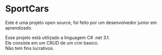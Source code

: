 # SportCars

Este é uma projeto open source, foi feito por um desenvolvedor junior em aprendizado.<br>

Esse projeto está utilizado a linguagem C# .net 3.1.<br>
Ele consiste em um CRUD de um crm basico.<br>
Não tem fins lucrativos.
